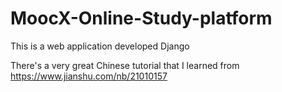 # MoocX-Online-Study-platform
This is a web application developed Django


There's a very great Chinese tutorial that I learned from
https://www.jianshu.com/nb/21010157
